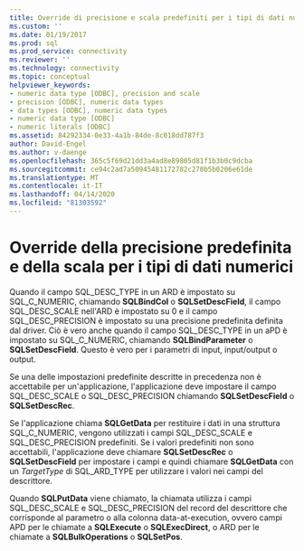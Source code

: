 ```yaml
---
title: Override di precisione e scala predefiniti per i tipi di dati numerici Documenti Microsoft
ms.custom: ''
ms.date: 01/19/2017
ms.prod: sql
ms.prod_service: connectivity
ms.reviewer: ''
ms.technology: connectivity
ms.topic: conceptual
helpviewer_keywords:
- numeric data type [ODBC], precision and scale
- precision [ODBC], numeric data types
- data types [ODBC], numeric data types
- numeric data type [ODBC]
- numeric literals [ODBC]
ms.assetid: 84292334-0e33-4a1b-84de-8c018dd787f3
author: David-Engel
ms.author: v-daenge
ms.openlocfilehash: 365c5f69d21dd3a4ad8e89805d81f1b3b0c9dcba
ms.sourcegitcommit: ce94c2ad7a50945481172782c270b5b0206e61de
ms.translationtype: MT
ms.contentlocale: it-IT
ms.lasthandoff: 04/14/2020
ms.locfileid: "81303592"
---
```

# <a name="overriding-default-precision-and-scale-for-numeric-data-types"></a>Override della precisione predefinita e della scala per i tipi di dati numerici
Quando il campo SQL_DESC_TYPE in un ARD è impostato su SQL_C_NUMERIC, chiamando **SQLBindCol** o **SQLSetDescField**, il campo SQL_DESC_SCALE nell'ARD è impostato su 0 e il campo SQL_DESC_PRECISION è impostato su una precisione predefinita definita dal driver. Ciò è vero anche quando il campo SQL_DESC_TYPE in un aPD è impostato su SQL_C_NUMERIC, chiamando **SQLBindParameter** o **SQLSetDescField**. Questo è vero per i parametri di input, input/output o output.  
  
 Se una delle impostazioni predefinite descritte in precedenza non è accettabile per un'applicazione, l'applicazione deve impostare il campo SQL_DESC_SCALE o SQL_DESC_PRECISION chiamando **SQLSetDescField** o **SQLSetDescRec**.  
  
 Se l'applicazione chiama **SQLGetData** per restituire i dati in una struttura SQL_C_NUMERIC, vengono utilizzati i campi SQL_DESC_SCALE e SQL_DESC_PRECISION predefiniti. Se i valori predefiniti non sono accettabili, l'applicazione deve chiamare **SQLSetDescRec** o **SQLSetDescField** per impostare i campi e quindi chiamare **SQLGetData** con un *TargetType* di SQL_ARD_TYPE per utilizzare i valori nei campi del descrittore.  
  
 Quando **SQLPutData** viene chiamato, la chiamata utilizza i campi SQL_DESC_SCALE e SQL_DESC_PRECISION del record del descrittore che corrisponde al parametro o alla colonna data-at-execution, ovvero campi APD per le chiamate a **SQLExecute** o **SQLExecDirect**, o ARD per le chiamate a **SQLBulkOperations** o **SQLSetPos**.
